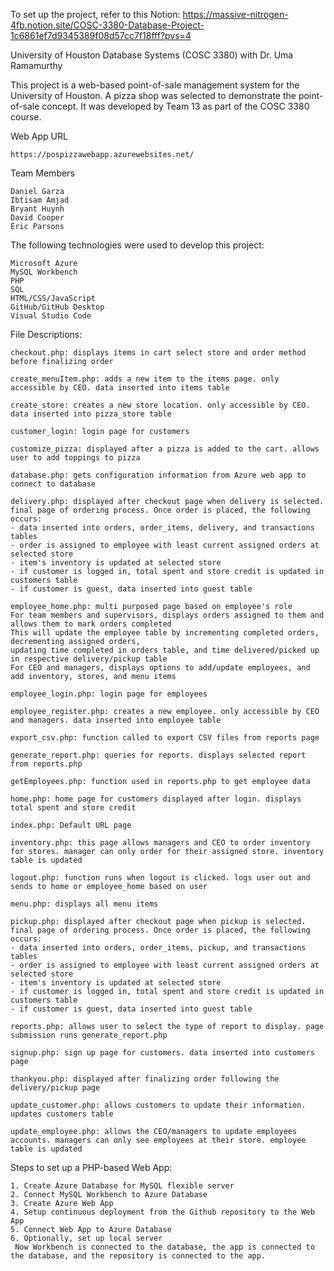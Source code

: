 To set up the project, refer to this Notion: https://massive-nitrogen-4fb.notion.site/COSC-3380-Database-Project-1c6861ef7d9345389f08d57cc7f18fff?pvs=4

University of Houston Database Systems (COSC 3380) with Dr. Uma Ramamurthy

This project is a web-based point-of-sale management system for the University of Houston. A pizza shop was selected to demonstrate the point-of-sale concept. It was developed by Team 13 as part of the COSC 3380 course. 

Web App URL

    https://pospizzawebapp.azurewebsites.net/
    
Team Members

    Daniel Garza
    Ibtisam Amjad
    Bryant Huynh
    David Cooper
    Eric Parsons

The following technologies were used to develop this project:

    Microsoft Azure
    MySQL Workbench
    PHP
    SQL
    HTML/CSS/JavaScript
    GitHub/GitHub Desktop
    Visual Studio Code

File Descriptions:

    checkout.php: displays items in cart select store and order method before finalizing order

    create_menuItem.php: adds a new item to the items page. only accessible by CEO. data inserted into items table

    create_store: creates a new store location. only accessible by CEO. data inserted into pizza_store table

    customer_login: login page for customers

    customize_pizza: displayed after a pizza is added to the cart. allows user to add toppings to pizza

    database.php: gets configuration information from Azure web app to connect to database

    delivery.php: displayed after checkout page when delivery is selected. final page of ordering process. Once order is placed, the following occurs: 
    - data inserted into orders, order_items, delivery, and transactions tables 
    - order is assigned to employee with least current assigned orders at selected store
    - item's inventory is updated at selected store
    - if customer is logged in, total spent and store credit is updated in customers table
    - if customer is guest, data inserted into guest table

    employee_home.php: multi purposed page based on employee's role
    For team members and supervisors, displays orders assigned to them and allows them to mark orders completed
    This will update the employee table by incrementing completed orders, decrementing assigned orders, 
    updating time completed in orders table, and time delivered/picked up in respective delivery/pickup table
    For CEO and managers, displays options to add/update employees, and add inventory, stores, and menu items

    employee_login.php: login page for employees

    employee_register.php: creates a new employee. only accessible by CEO and managers. data inserted into employee table

    export_csv.php: function called to export CSV files from reports page

    generate_report.php: queries for reports. displays selected report from reports.php

    getEmployees.php: function used in reports.php to get employee data

    home.php: home page for customers displayed after login. displays total spent and store credit

    index.php: Default URL page

    inventory.php: this page allows managers and CEO to order inventory for stores. manager can only order for their assigned store. inventory table is updated

    logout.php: function runs when logout is clicked. logs user out and sends to home or employee_home based on user

    menu.php: displays all menu items

    pickup.php: displayed after checkout page when pickup is selected. final page of ordering process. Once order is placed, the following occurs: 
    - data inserted into orders, order_items, pickup, and transactions tables 
    - order is assigned to employee with least current assigned orders at selected store
    - item's inventory is updated at selected store
    - if customer is logged in, total spent and store credit is updated in customers table
    - if customer is guest, data inserted into guest table

    reports.php: allows user to select the type of report to display. page submission runs generate_report.php

    signup.php: sign up page for customers. data inserted into customers page

    thankyou.php: displayed after finalizing order following the delivery/pickup page

    update_customer.php: allows customers to update their information. updates customers table

    update_employee.php: allows the CEO/managers to update employees accounts. managers can only see employees at their store. employee table is updated

Steps to set up a PHP-based Web App:

    1. Create Azure Database for MySQL flexible server
    2. Connect MySQL Workbench to Azure Database
    3. Create Azure Web App
    4. Setup continuous deployment from the Github repository to the Web App
    5. Connect Web App to Azure Database
    6. Optionally, set up local server
     Now Workbench is connected to the database, the app is connected to the database, and the repository is connected to the app.
           
